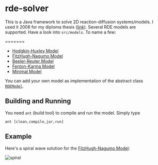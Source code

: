 rde-solver
==========

This is a Java framework to solve 2D reaction-diffusion systems/models. I used it 2008 for my diploma thesis ([link](https://www.mariokrapp.com/docs/diplomarbeit_mario_krapp.pdf)).
Several RDE models are supported. Have a look into `src/models`. To name a few:

=======
* [Hodgkin-Huxley Model](http://en.wikipedia.org/wiki/Hodgkin–Huxley_model)
* [FitzHugh-Nagumo Model](http://en.wikipedia.org/wiki/FitzHugh–Nagumo_model)
* [Beeler-Reuter Model](http://jp.physoc.org/content/268/1/177)
* [Fenton-Karma Model](http://journals.aps.org/prl/abstract/10.1103/PhysRevLett.81.481)
* [Minimal Model](http://dx.doi.org/10.1016/j.jtbi.2008.03.029)

You can add your own model as implementation of the abstract class [`RDEModel`](src/models/RDEModel.java).

Building and Running
--------------------

You need `ant` (build tool) to compile and run the model. Simply type

```
ant [clean,compile,jar,run]
```

Example
-------

Here's a spiral wave solution for the [FitzHugh-Nagumo Model](http://en.wikipedia.org/wiki/FitzHugh–Nagumo_model):

![spiral](https://cloud.githubusercontent.com/assets/5938262/5614071/46ef5958-94ed-11e4-80ce-964830fb1eb7.gif)
